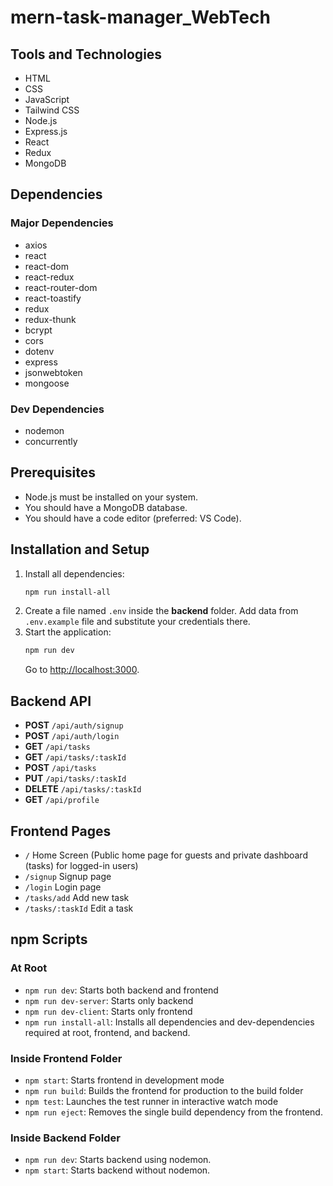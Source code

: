 # mern-task-manager_WebTech

## Tools and Technologies
- HTML
- CSS
- JavaScript
- Tailwind CSS
- Node.js
- Express.js
- React
- Redux
- MongoDB

## Dependencies
### Major Dependencies
- axios
- react
- react-dom
- react-redux
- react-router-dom
- react-toastify
- redux
- redux-thunk
- bcrypt
- cors
- dotenv
- express
- jsonwebtoken
- mongoose

### Dev Dependencies
- nodemon
- concurrently

## Prerequisites
- Node.js must be installed on your system.
- You should have a MongoDB database.
- You should have a code editor (preferred: VS Code).

## Installation and Setup
1. Install all dependencies:
   ```bash
   npm run install-all
   ```
2. Create a file named `.env` inside the **backend** folder. Add data from `.env.example` file and substitute your credentials there.
3. Start the application:
   ```bash
   npm run dev
   ```
   Go to [http://localhost:3000](http://localhost:3000).

## Backend API
- **POST** `/api/auth/signup`
- **POST** `/api/auth/login`
- **GET** `/api/tasks`
- **GET** `/api/tasks/:taskId`
- **POST** `/api/tasks`
- **PUT** `/api/tasks/:taskId`
- **DELETE** `/api/tasks/:taskId`
- **GET** `/api/profile`

## Frontend Pages
- `/` Home Screen (Public home page for guests and private dashboard (tasks) for logged-in users)
- `/signup` Signup page
- `/login` Login page
- `/tasks/add` Add new task
- `/tasks/:taskId` Edit a task

## npm Scripts
### At Root
- `npm run dev`: Starts both backend and frontend
- `npm run dev-server`: Starts only backend
- `npm run dev-client`: Starts only frontend
- `npm run install-all`: Installs all dependencies and dev-dependencies required at root, frontend, and backend.

### Inside Frontend Folder
- `npm start`: Starts frontend in development mode
- `npm run build`: Builds the frontend for production to the build folder
- `npm test`: Launches the test runner in interactive watch mode
- `npm run eject`: Removes the single build dependency from the frontend.

### Inside Backend Folder
- `npm run dev`: Starts backend using nodemon.
- `npm start`: Starts backend without nodemon.
```

